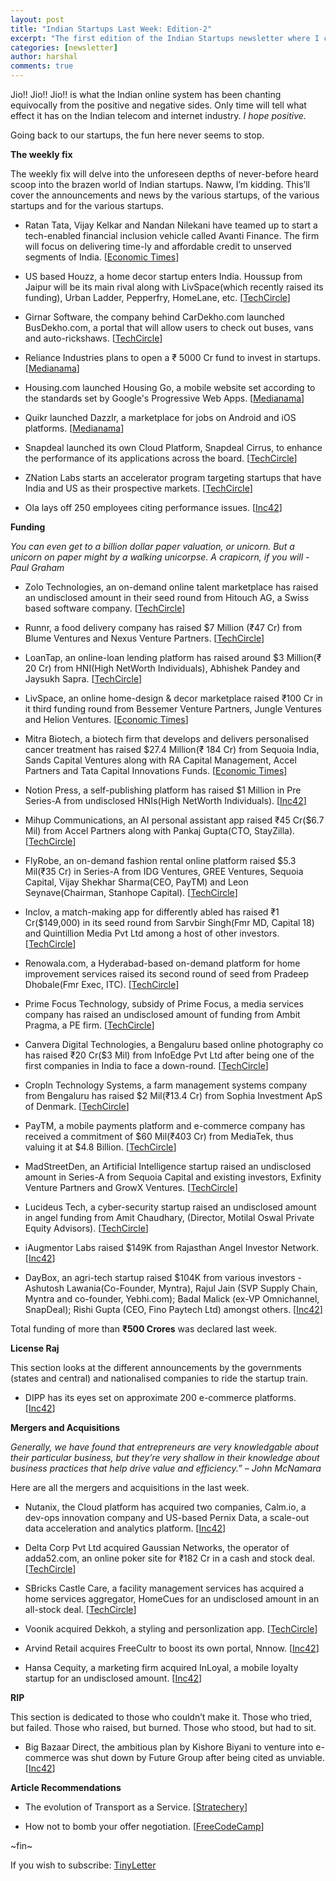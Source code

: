 ```yaml
---
layout: post
title: "Indian Startups Last Week: Edition-2"
excerpt: "The first edition of the Indian Startups newsletter where I curate the what went down in the ecosystem last week."
categories: [newsletter]
author: harshal
comments: true
---
```



Jio!! Jio!! Jio!! is what the Indian online system has been chanting equivocally from the positive and negative sides. Only time will tell what effect it has on the Indian telecom and internet industry. *I hope positive.* 

Going back to our startups, the fun here never seems to stop. 


**The weekly fix**

The weekly fix will delve into the unforeseen depths of never-before heard scoop into the brazen world of Indian startups. Naww, I’m kidding. This’ll cover the announcements and news by the various startups, of the various startups and for the various startups.

* Ratan Tata, Vijay Kelkar and Nandan Nilekani have teamed up to start a tech-enabled financial inclusion vehicle called Avanti Finance. The firm will focus on delivering time-ly and affordable credit to unserved segments of India. [[Economic Times](http://economictimes.indiatimes.com/small-biz/startups/ratan-tata-vijay-kelkar-and-nandan-nilekani-start-tech-firm-avanti-finance/articleshow/53911757.cms)]

* US based Houzz, a home decor startup enters India. Houssup from Jaipur will be its main rival along with LivSpace(which recently raised its funding), Urban Ladder, Pepperfry, HomeLane, etc. [[TechCircle](http://techcircle.vccircle.com/2016/08/31/us-based-home-decor-startup-houzz-enters-india-hires-babyoyes-nadkarni/)]

* Girnar Software, the company behind CarDekho.com launched BusDekho.com, a portal that will allow users to check out buses, vans and auto-rickshaws. [[TechCircle](http://techcircle.vccircle.com/2016/08/31/cardekho-com-parent-girnar-software-launches-busesdekho-com/)]

* Reliance Industries plans to open  a ₹ 5000 Cr fund to invest in startups. [[Medianama](http://www.medianama.com/2016/09/223-reliance-industries-vc-firm/)]

* Housing.com launched Housing Go, a mobile website set according to the standards set by Google's Progressive Web Apps. [[Medianama](http://www.medianama.com/2016/09/223-housing-go-launch/)]

* Quikr launched Dazzlr, a marketplace for jobs on Android and iOS platforms. [[Medianama](http://www.medianama.com/2016/09/223-quikr-film-industry/)] 

* Snapdeal launched its own Cloud Platform, Snapdeal Cirrus, to enhance the performance of its applications across the board. [[TechCircle](http://techcircle.vccircle.com/2016/09/01/snapdeal-launches-own-cloud-platform-to-enhance-performance-across-applications/)]

* ZNation Labs starts an accelerator program targeting startups that have India and US as their prospective markets. [[TechCircle](http://techcircle.vccircle.com/2016/09/02/z-nation-lab-starts-accelerator-programme-for-startups-focusing-on-india-us/)]

* Ola lays off 250 employees citing performance issues. [[Inc42](https://inc42.com/flash-feed/ola-lays-off-employees/)]

**Funding**

*You can even get to a billion dollar paper valuation, or unicorn. But a unicorn on paper might by a walking unicorpse. A crapicorn, if you will - Paul Graham*

* Zolo Technologies, an on-demand online talent marketplace has raised an undisclosed amount in their seed round from Hitouch AG, a Swiss based software company. [[TechCircle](http://techcircle.vccircle.com/2016/08/29/hitouch-invests-in-talent-marketplace-zolo/)]

* Runnr, a food delivery company has raised $7 Million (₹47 Cr) from Blume Ventures and Nexus Venture Partners. [[TechCircle](http://techcircle.vccircle.com/2016/08/29/food-delivery-startup-runnr-gets-7-mn-from-blume-nexus-and-others/)]

* LoanTap, an online-loan lending platform has raised around $3 Million(₹ 20 Cr) from HNI(High NetWorth Individuals), Abhishek Pandey and Jaysukh Sapra. [[TechCircle](http://techcircle.vccircle.com/2016/08/29/online-lending-startup-loantap-raises-3-mn-from-hnis/)]

* LivSpace, an online home-design & decor marketplace raised ₹100 Cr in it third funding round from Bessemer Venture Partners, Jungle Ventures and Helion Ventures. [[Economic Times](http://economictimes.indiatimes.com/small-biz/startups/livspace-raises-rs-100-crore-led-led-by-bessemer-venture-partners-in-its-third-round-of-funding/articleshow/53912417.cms)]

* Mitra Biotech, a biotech firm that develops and delivers personalised cancer treatment has raised $27.4 Million(₹ 184 Cr) from Sequoia India, Sands Capital Ventures along with RA Capital Management, Accel Partners and Tata Capital Innovations Funds. [[Economic Times](http://economictimes.indiatimes.com/small-biz/startups/mitra-biotech-raises-27-4-million-in-series-b-funding-led-by-sequoia-india/articleshow/53903909.cms)]

* Notion Press, a self-publishing platform has raised $1 Million in Pre Series-A from undisclosed HNIs(High NetWorth Individuals). [[Inc42](https://inc42.com/flash-feed/notion-press-1mn-hnis/)]

* Mihup Communications, an AI personal assistant app raised ₹45 Cr($6.7 Mil) from Accel Partners along with Pankaj Gupta(CTO, StayZilla). [[TechCircle](http://techcircle.vccircle.com/2016/08/31/personal-mobile-assistant-app-mihup-secures-rs-45-crore-from-accel-partners/)]

* FlyRobe, an on-demand fashion rental online platform raised $5.3 Mil(₹35 Cr) in Series-A from IDG Ventures, GREE Ventures, Sequoia Capital, Vijay Shekhar Sharma(CEO, PayTM) and Leon Seynave(Chairman, Stanhope Capital). [[TechCircle](http://techcircle.vccircle.com/2016/08/31/fashion-rental-startup-flyrobe-gets-5-3-mn-from-idg-ventures-and-others/)]

* Inclov, a match-making app for differently abled has raised ₹1 Cr($149,000) in its seed round from Sarvbir Singh(Fmr MD, Capital 18) and Quintillion Media Pvt Ltd among a host of other investors. [[TechCircle](http://techcircle.vccircle.com/2016/08/30/exclusive-matchmaking-app-for-differently-abled-inclov-gets-under-150k-from-quintillion-media-others/)]

* Renowala.com, a Hyderabad-based on-demand platform for home improvement services raised its second round of seed from Pradeep Dhobale(Fmr Exec, ITC). [[TechCircle](http://techcircle.vccircle.com/2016/08/31/exclusive-former-itc-exec-pradeep-dhobale-invests-in-home-services-startup-renowala/)]

* Prime Focus Technology, subsidy of Prime Focus, a media services company has raised an undisclosed amount of funding from Ambit Pragma, a PE firm. [[TechCircle](http://techcircle.vccircle.com/2016/08/30/ambit-pragma-invests-in-prime-focus-technology/)]

* Canvera Digital Technologies, a Bengaluru based online photography co has raised ₹20 Cr($3 Mil) from InfoEdge Pvt Ltd after being one of the first companies in India to face a down-round. [[TechCircle](http://techcircle.vccircle.com/2016/08/30/naukri-com-parent-leads-3-mn-funding-in-canvera/)]

* CropIn Technology Systems, a farm management systems company from Bengaluru has raised $2 Mil(₹13.4 Cr) from Sophia Investment ApS of Denmark. [[TechCircle](http://techcircle.vccircle.com/2016/08/30/exclusive-farm-tech-firm-cropin-gets-funding-from-denmarks-sophia-investment/)]

* PayTM, a mobile payments platform and e-commerce company has received a commitment of $60 Mil(₹403 Cr) from MediaTek, thus valuing it at $4.8 Billion. [[TechCircle](http://techcircle.vccircle.com/2016/08/29/paytm-in-talks-to-raise-300-350-mn-from-mediatek-temasek-and-others/)]

* MadStreetDen, an Artificial Intelligence startup raised an undisclosed amount in Series-A from Sequoia Capital and existing investors, Exfinity Venture Partners and GrowX Ventures. [[TechCircle](http://techcircle.vccircle.com/2016/09/01/ai-startup-mad-street-den-gets-funding-from-sequoia-others/)]

* Lucideus Tech, a cyber-security startup raised an undisclosed amount in angel funding from Amit Chaudhary, (Director, Motilal Oswal Private Equity Advisors). [[TechCircle](http://techcircle.vccircle.com/2016/09/01/cybersecurity-startup-lucideus-raises-investment-from-motilal-oswal-pe-director/)]

* iAugmentor Labs raised $149K from Rajasthan Angel Investor Network. [[Inc42](https://inc42.com/flash-feed/iaugmentor-funding/)]

* DayBox, an agri-tech startup raised $104K from various investors - Ashutosh Lawania(Co-Founder, Myntra), Rajul Jain (SVP Supply Chain, Myntra and co-founder, Yebhi.com); Badal Malick (ex-VP Omnichannel, SnapDeal); Rishi Gupta (CEO, Fino Paytech Ltd) amongst others. [[Inc42](https://inc42.com/flash-feed/daybox-funding/)]

Total funding of more than **₹500 Crores** was declared last week.

**License Raj**

This section looks at the different announcements by the governments (states and central) and nationalised companies to ride the startup train.

* DIPP has its eyes set on approximate 200 e-commerce platforms. [[Inc42](https://inc42.com/flash-feed/fake-ecommerce-companies/)]

**Mergers and Acquisitions**

*Generally, we have found that entrepreneurs are very knowledgable about their particular business, but they’re very shallow in their knowledge about business practices that help drive value and efficiency.” – John McNamara*

Here are all the mergers and acquisitions in the last week.

* Nutanix, the Cloud platform has acquired two companies, Calm.io, a dev-ops innovation company and US-based Pernix Data, a scale-out data acceleration and analytics platform. [[Inc42](https://inc42.com/flash-feed/nutanix-calmio-pernixdata/)]

* Delta Corp Pvt Ltd acquired Gaussian Networks, the operator of adda52.com, an online poker site for ₹182 Cr in a cash and stock deal. [[TechCircle](http://techcircle.vccircle.com/2016/08/31/casino-hotel-operator-to-buy-online-gaming-startup-adda52-for-27-mn/)]

* SBricks Castle Care, a facility management services has acquired a home services aggregator, HomeCues for an undisclosed amount in an all-stock deal. [[TechCircle](http://techcircle.vccircle.com/2016/08/30/hyderabad-based-home-services-startup-sbricks-acquires-homecues/)]

* Voonik acquired Dekkoh, a styling and personlization app. [[TechCircle](http://techcircle.vccircle.com/2016/09/02/voonik-acquires-styling-and-personalisation-app-dekkoh/)]

* Arvind Retail acquires FreeCultr to boost its own portal, Nnnow. [[Inc42](https://inc42.com/buzz/arvind-acquires-freecultr/)]

* Hansa Cequity, a marketing firm acquired InLoyal, a mobile loyalty startup for an undisclosed amount. [[Inc42](https://inc42.com/flash-feed/hansa-cequity-acquires-in-loyal/)]

**RIP**

This section is dedicated to those who couldn’t make it. Those who tried, but failed. Those who raised, but burned. Those who stood, but had to sit.

* Big Bazaar Direct, the ambitious plan by Kishore Biyani to venture into e-commerce was shut down by Future Group after being cited as unviable. [[Inc42](https://inc42.com/flash-feed/big-bazaar-direct-shut-down/)]

**Article Recommendations**

* The evolution of Transport as a Service. [[Stratechery](https://stratechery.com/2016/google-uber-and-the-evolution-of-transportation-as-a-service/)]

* How not to bomb your offer negotiation. [[FreeCodeCamp](https://medium.freecodecamp.com/how-not-to-bomb-your-offer-negotiation-c46bb9bc7dea#.omc0duy5a)]


~fin~

If you wish to subscribe: [TinyLetter](https://tinyletter.com/harshalbot)